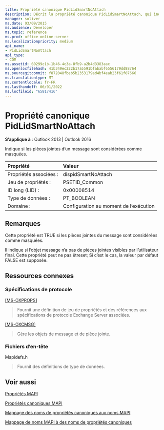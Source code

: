 ```yaml
---
title: Propriété canonique PidLidSmartNoAttach
description: Décrit la propriété canonique PidLidSmartNoAttach, qui indique si les pièces jointes d’un message sont considérées comme masquées.
manager: soliver
ms.date: 03/09/2015
ms.audience: Developer
ms.topic: reference
ms.prod: office-online-server
ms.localizationpriority: medium
api_name:
- PidLidSmartNoAttach
api_type:
- COM
ms.assetid: 60299c1b-1b46-4c3a-8fb9-a2b4d3383aac
ms.openlocfilehash: 41b349ec222b17a5591bfababf6556179dd88764
ms.sourcegitcommit: f872848fbeb5b2353179ad4bf4eab23f61f87666
ms.translationtype: MT
ms.contentlocale: fr-FR
ms.lasthandoff: 06/01/2022
ms.locfileid: "65817416"
---
```

# <a name="pidlidsmartnoattach-canonical-property"></a>Propriété canonique PidLidSmartNoAttach

  
  
**S’applique à** : Outlook 2013 | Outlook 2016 
  
Indique si les pièces jointes d’un message sont considérées comme masquées.
  
|Propriété |Valeur |
|:-----|:-----|
|Propriétés associées :  <br/> |dispidSmartNoAttach  <br/> |
|Jeu de propriétés :  <br/> |PSETID_Common  <br/> |
|ID long (LID) :  <br/> |0x00008514  <br/> |
|Type de données :  <br/> |PT_BOOLEAN  <br/> |
|Domaine :  <br/> |Configuration au moment de l’exécution  <br/> |
   
## <a name="remarks"></a>Remarques

Cette propriété est TRUE si les pièces jointes du message sont considérées comme masquées.
  
Il indique si l’objet message n’a pas de pièces jointes visibles par l’utilisateur final. Cette propriété peut ne pas êtreset; Si c’est le cas, la valeur par défaut FALSE est supposée.
  
## <a name="related-resources"></a>Ressources connexes

### <a name="protocol-specifications"></a>Spécifications de protocole

[[MS-OXPROPS]](https://msdn.microsoft.com/library/f6ab1613-aefe-447d-a49c-18217230b148%28Office.15%29.aspx)
  
> Fournit une définition de jeu de propriétés et des références aux spécifications de protocole Exchange Server associées.
    
[[MS-OXCMSG]](https://msdn.microsoft.com/library/7fd7ec40-deec-4c06-9493-1bc06b349682%28Office.15%29.aspx)
  
> Gère les objets de message et de pièce jointe.
    
### <a name="header-files"></a>Fichiers d’en-tête

Mapidefs.h
  
> Fournit des définitions de type de données.
    
## <a name="see-also"></a>Voir aussi



[Propriétés MAPI](mapi-properties.md)
  
[Propriétés canoniques MAPI](mapi-canonical-properties.md)
  
[Mappage des noms de propriétés canoniques aux noms MAPI](mapping-canonical-property-names-to-mapi-names.md)
  
[Mappage de noms MAPI à des noms de propriétés canoniques](mapping-mapi-names-to-canonical-property-names.md)


